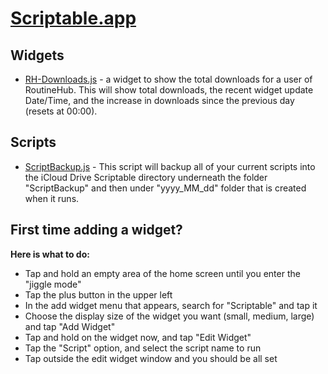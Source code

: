 # [Scriptable.app](https://scriptable.app)

## Widgets

* [RH-Downloads.js](RH-Downloads.js) - a widget to show the total downloads for a user of RoutineHub. This will show total downloads, the recent widget update Date/Time, and the increase in downloads since the previous day (resets at 00:00). 


## Scripts

* [ScriptBackup.js](ScriptBackup.js) - This script will backup all of your current scripts into the iCloud Drive Scriptable directory underneath the folder "ScriptBackup" and then under "yyyy_MM_dd" folder that is created when it runs.


## First time adding a widget?

**Here is what to do:**
* Tap and hold an empty area of the home screen until you enter the "jiggle mode"
* Tap the plus button in the upper left
* In the add widget menu that appears, search for "Scriptable" and tap it
* Choose the display size of the widget you want (small, medium, large) and tap "Add Widget"
* Tap and hold on the widget now, and tap "Edit Widget"
* Tap the "Script" option, and select the script name to run
* Tap outside the edit widget window and you should be all set

<!--* this is just template info borrowed from Supermamon's page
[RH Downloads](RH%20Downloads.js)
## Widgets
* [xkcd-widget](xkcd-widget) - a widget to show current/random xkcd comic
* [peanuts-widget](peanuts-widget) - a widget to show current/random Peanuts™ comic
* [ig-latest-post](instagram-widgets) - randomly show between the 12 of the most recent post from a user or users.
* [simple-weather-widget](openweathermap/simple-weather-widget.js) - example widget that uses the [openweathermap](openweathermap) module
* [transparent-backgrounds](no-background/examples) - example scripts that use the [no-background](no-background) module
* [us-elections.js](misc/us-elections.js) - show the latest electoral votes for all candidates

## Utilites
---
* [no-background](no-background) - a module to simulate transparent background for widgets. Includes examples.
* [openweathermap](openweathermap) - A module to encapsulate OpenWeatherMap's [One Call API](https://openweathermap.org/api/one-call-api) and more
* [basic-ui](utilities/basic-ui.js) - a helper moduel for user interactions
* [json-utils](utilities/json-utils.js) - a helper module for reading, storing, and converint JSON.
-->
